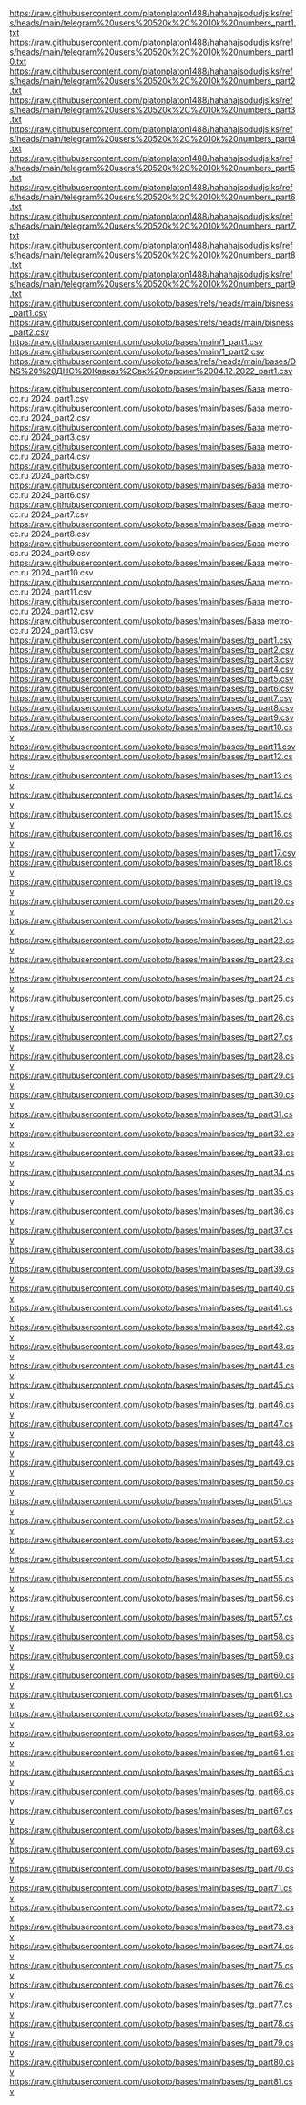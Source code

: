 https://raw.githubusercontent.com/platonplaton1488/hahahajsodudjslks/refs/heads/main/telegram%20users%20520k%2C%2010k%20numbers_part1.txt
https://raw.githubusercontent.com/platonplaton1488/hahahajsodudjslks/refs/heads/main/telegram%20users%20520k%2C%2010k%20numbers_part10.txt
https://raw.githubusercontent.com/platonplaton1488/hahahajsodudjslks/refs/heads/main/telegram%20users%20520k%2C%2010k%20numbers_part2.txt
https://raw.githubusercontent.com/platonplaton1488/hahahajsodudjslks/refs/heads/main/telegram%20users%20520k%2C%2010k%20numbers_part3.txt
https://raw.githubusercontent.com/platonplaton1488/hahahajsodudjslks/refs/heads/main/telegram%20users%20520k%2C%2010k%20numbers_part4.txt
https://raw.githubusercontent.com/platonplaton1488/hahahajsodudjslks/refs/heads/main/telegram%20users%20520k%2C%2010k%20numbers_part5.txt
https://raw.githubusercontent.com/platonplaton1488/hahahajsodudjslks/refs/heads/main/telegram%20users%20520k%2C%2010k%20numbers_part6.txt
https://raw.githubusercontent.com/platonplaton1488/hahahajsodudjslks/refs/heads/main/telegram%20users%20520k%2C%2010k%20numbers_part7.txt
https://raw.githubusercontent.com/platonplaton1488/hahahajsodudjslks/refs/heads/main/telegram%20users%20520k%2C%2010k%20numbers_part8.txt
https://raw.githubusercontent.com/platonplaton1488/hahahajsodudjslks/refs/heads/main/telegram%20users%20520k%2C%2010k%20numbers_part9.txt
https://raw.githubusercontent.com/usokoto/bases/refs/heads/main/bisness_part1.csv
https://raw.githubusercontent.com/usokoto/bases/refs/heads/main/bisness_part2.csv
https://raw.githubusercontent.com/usokoto/bases/main/1_part1.csv
https://raw.githubusercontent.com/usokoto/bases/main/1_part2.csv
https://raw.githubusercontent.com/usokoto/bases/refs/heads/main/bases/DNS%20%20ДНС%20Кавказ%2Cвк%20парсинг%2004.12.2022_part1.csv

https://raw.githubusercontent.com/usokoto/bases/main/bases/База metro-cc.ru 2024_part1.csv
https://raw.githubusercontent.com/usokoto/bases/main/bases/База metro-cc.ru 2024_part2.csv
https://raw.githubusercontent.com/usokoto/bases/main/bases/База metro-cc.ru 2024_part3.csv
https://raw.githubusercontent.com/usokoto/bases/main/bases/База metro-cc.ru 2024_part4.csv
https://raw.githubusercontent.com/usokoto/bases/main/bases/База metro-cc.ru 2024_part5.csv
https://raw.githubusercontent.com/usokoto/bases/main/bases/База metro-cc.ru 2024_part6.csv
https://raw.githubusercontent.com/usokoto/bases/main/bases/База metro-cc.ru 2024_part7.csv
https://raw.githubusercontent.com/usokoto/bases/main/bases/База metro-cc.ru 2024_part8.csv
https://raw.githubusercontent.com/usokoto/bases/main/bases/База metro-cc.ru 2024_part9.csv
https://raw.githubusercontent.com/usokoto/bases/main/bases/База metro-cc.ru 2024_part10.csv
https://raw.githubusercontent.com/usokoto/bases/main/bases/База metro-cc.ru 2024_part11.csv
https://raw.githubusercontent.com/usokoto/bases/main/bases/База metro-cc.ru 2024_part12.csv
https://raw.githubusercontent.com/usokoto/bases/main/bases/База metro-cc.ru 2024_part13.csv
https://raw.githubusercontent.com/usokoto/bases/main/bases/tg_part1.csv
https://raw.githubusercontent.com/usokoto/bases/main/bases/tg_part2.csv
https://raw.githubusercontent.com/usokoto/bases/main/bases/tg_part3.csv
https://raw.githubusercontent.com/usokoto/bases/main/bases/tg_part4.csv
https://raw.githubusercontent.com/usokoto/bases/main/bases/tg_part5.csv
https://raw.githubusercontent.com/usokoto/bases/main/bases/tg_part6.csv
https://raw.githubusercontent.com/usokoto/bases/main/bases/tg_part7.csv
https://raw.githubusercontent.com/usokoto/bases/main/bases/tg_part8.csv
https://raw.githubusercontent.com/usokoto/bases/main/bases/tg_part9.csv
https://raw.githubusercontent.com/usokoto/bases/main/bases/tg_part10.csv
https://raw.githubusercontent.com/usokoto/bases/main/bases/tg_part11.csv
https://raw.githubusercontent.com/usokoto/bases/main/bases/tg_part12.csv
https://raw.githubusercontent.com/usokoto/bases/main/bases/tg_part13.csv
https://raw.githubusercontent.com/usokoto/bases/main/bases/tg_part14.csv
https://raw.githubusercontent.com/usokoto/bases/main/bases/tg_part15.csv
https://raw.githubusercontent.com/usokoto/bases/main/bases/tg_part16.csv
https://raw.githubusercontent.com/usokoto/bases/main/bases/tg_part17.csv
https://raw.githubusercontent.com/usokoto/bases/main/bases/tg_part18.csv
https://raw.githubusercontent.com/usokoto/bases/main/bases/tg_part19.csv
https://raw.githubusercontent.com/usokoto/bases/main/bases/tg_part20.csv
https://raw.githubusercontent.com/usokoto/bases/main/bases/tg_part21.csv
https://raw.githubusercontent.com/usokoto/bases/main/bases/tg_part22.csv
https://raw.githubusercontent.com/usokoto/bases/main/bases/tg_part23.csv
https://raw.githubusercontent.com/usokoto/bases/main/bases/tg_part24.csv
https://raw.githubusercontent.com/usokoto/bases/main/bases/tg_part25.csv
https://raw.githubusercontent.com/usokoto/bases/main/bases/tg_part26.csv
https://raw.githubusercontent.com/usokoto/bases/main/bases/tg_part27.csv
https://raw.githubusercontent.com/usokoto/bases/main/bases/tg_part28.csv
https://raw.githubusercontent.com/usokoto/bases/main/bases/tg_part29.csv
https://raw.githubusercontent.com/usokoto/bases/main/bases/tg_part30.csv
https://raw.githubusercontent.com/usokoto/bases/main/bases/tg_part31.csv
https://raw.githubusercontent.com/usokoto/bases/main/bases/tg_part32.csv
https://raw.githubusercontent.com/usokoto/bases/main/bases/tg_part33.csv
https://raw.githubusercontent.com/usokoto/bases/main/bases/tg_part34.csv
https://raw.githubusercontent.com/usokoto/bases/main/bases/tg_part35.csv
https://raw.githubusercontent.com/usokoto/bases/main/bases/tg_part36.csv
https://raw.githubusercontent.com/usokoto/bases/main/bases/tg_part37.csv
https://raw.githubusercontent.com/usokoto/bases/main/bases/tg_part38.csv
https://raw.githubusercontent.com/usokoto/bases/main/bases/tg_part39.csv
https://raw.githubusercontent.com/usokoto/bases/main/bases/tg_part40.csv
https://raw.githubusercontent.com/usokoto/bases/main/bases/tg_part41.csv
https://raw.githubusercontent.com/usokoto/bases/main/bases/tg_part42.csv
https://raw.githubusercontent.com/usokoto/bases/main/bases/tg_part43.csv
https://raw.githubusercontent.com/usokoto/bases/main/bases/tg_part44.csv
https://raw.githubusercontent.com/usokoto/bases/main/bases/tg_part45.csv
https://raw.githubusercontent.com/usokoto/bases/main/bases/tg_part46.csv
https://raw.githubusercontent.com/usokoto/bases/main/bases/tg_part47.csv
https://raw.githubusercontent.com/usokoto/bases/main/bases/tg_part48.csv
https://raw.githubusercontent.com/usokoto/bases/main/bases/tg_part49.csv
https://raw.githubusercontent.com/usokoto/bases/main/bases/tg_part50.csv
https://raw.githubusercontent.com/usokoto/bases/main/bases/tg_part51.csv
https://raw.githubusercontent.com/usokoto/bases/main/bases/tg_part52.csv
https://raw.githubusercontent.com/usokoto/bases/main/bases/tg_part53.csv
https://raw.githubusercontent.com/usokoto/bases/main/bases/tg_part54.csv
https://raw.githubusercontent.com/usokoto/bases/main/bases/tg_part55.csv
https://raw.githubusercontent.com/usokoto/bases/main/bases/tg_part56.csv
https://raw.githubusercontent.com/usokoto/bases/main/bases/tg_part57.csv
https://raw.githubusercontent.com/usokoto/bases/main/bases/tg_part58.csv
https://raw.githubusercontent.com/usokoto/bases/main/bases/tg_part59.csv
https://raw.githubusercontent.com/usokoto/bases/main/bases/tg_part60.csv
https://raw.githubusercontent.com/usokoto/bases/main/bases/tg_part61.csv
https://raw.githubusercontent.com/usokoto/bases/main/bases/tg_part62.csv
https://raw.githubusercontent.com/usokoto/bases/main/bases/tg_part63.csv
https://raw.githubusercontent.com/usokoto/bases/main/bases/tg_part64.csv
https://raw.githubusercontent.com/usokoto/bases/main/bases/tg_part65.csv
https://raw.githubusercontent.com/usokoto/bases/main/bases/tg_part66.csv
https://raw.githubusercontent.com/usokoto/bases/main/bases/tg_part67.csv
https://raw.githubusercontent.com/usokoto/bases/main/bases/tg_part68.csv
https://raw.githubusercontent.com/usokoto/bases/main/bases/tg_part69.csv
https://raw.githubusercontent.com/usokoto/bases/main/bases/tg_part70.csv
https://raw.githubusercontent.com/usokoto/bases/main/bases/tg_part71.csv
https://raw.githubusercontent.com/usokoto/bases/main/bases/tg_part72.csv
https://raw.githubusercontent.com/usokoto/bases/main/bases/tg_part73.csv
https://raw.githubusercontent.com/usokoto/bases/main/bases/tg_part74.csv
https://raw.githubusercontent.com/usokoto/bases/main/bases/tg_part75.csv
https://raw.githubusercontent.com/usokoto/bases/main/bases/tg_part76.csv
https://raw.githubusercontent.com/usokoto/bases/main/bases/tg_part77.csv
https://raw.githubusercontent.com/usokoto/bases/main/bases/tg_part78.csv
https://raw.githubusercontent.com/usokoto/bases/main/bases/tg_part79.csv
https://raw.githubusercontent.com/usokoto/bases/main/bases/tg_part80.csv
https://raw.githubusercontent.com/usokoto/bases/main/bases/tg_part81.csv